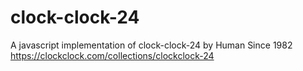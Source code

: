 # clock-clock-24
A javascript implementation of clock-clock-24 by Human Since 1982
https://clockclock.com/collections/clockclock-24
